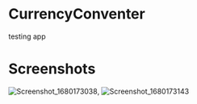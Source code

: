 # CurrencyConventer
testing app

# Screenshots
![Screenshot_1680173038](https://user-images.githubusercontent.com/62842649/228812392-c57057e5-cfc8-411c-899f-e4a5bd22842b.png), ![Screenshot_1680173143](https://user-images.githubusercontent.com/62842649/228812596-b09bd8f9-22dd-4cb5-8023-2abd0fa28bb5.png)
